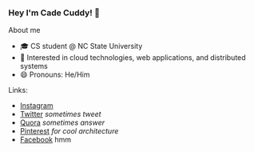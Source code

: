 ### Hey I'm Cade Cuddy! 👋

About me
- 🎓 CS student @ NC State University 
- 🔬 Interested in cloud technologies, web applications, and distributed systems
- 😄 Pronouns: He/Him

Links:
- [Instagram](https://www.instagram.com/cadecuddy/)
- [Twitter](twitter.com/cadecuddy) _sometimes tweet_
- [Quora](https://www.quora.com/profile/Cade-Cuddy) _sometimes answer_
- [Pinterest](https://www.pinterest.com/cadecuddy/) _for cool architecture_
- [Facebook](https://www.facebook.com/profile.php?id=100085061478008) hmm
